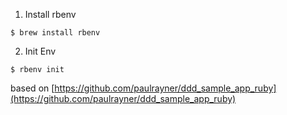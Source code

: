 1. Install rbenv

```
$ brew install rbenv
```

2. Init Env

```
$ rbenv init
```

based on [https://github.com/paulrayner/ddd_sample_app_ruby](https://github.com/paulrayner/ddd_sample_app_ruby)